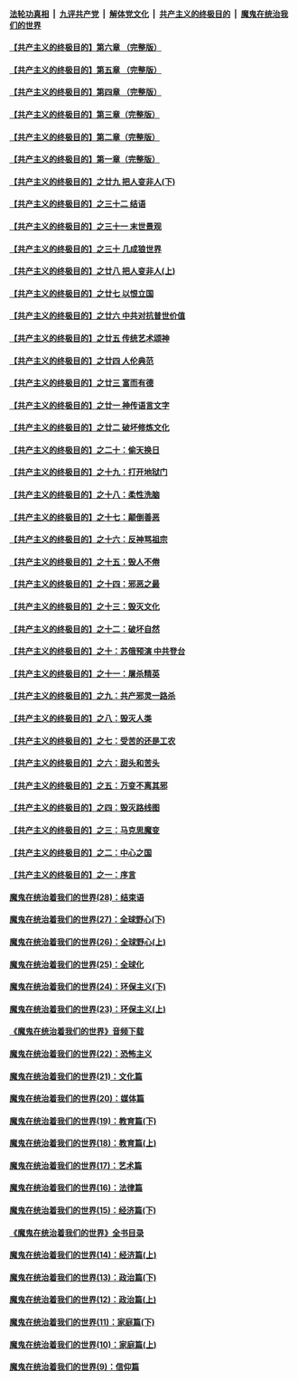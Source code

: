 

####  [法轮功真相](../../../../basic/blob/master/README.md?t=07031402) &nbsp;|&nbsp; [九评共产党](../../../../9ping.md/blob/master/README.md?t=07031402) &nbsp;|&nbsp; [解体党文化](../../../../jtdwh.md/blob/master/README.md?t=07031402)  &nbsp;|&nbsp; [共产主义的终极目的](../../../../gczydzjmd.md/blob/master/README.md?t=07031402) &nbsp;|&nbsp; [魔鬼在统治我们的世界](../../../../mgztzwmdsj.md/blob/master/README.md?t=07031402) 

#### [【共产主义的终极目的】第六章 （完整版）](../pages/nsc422/n11428913.md?t=07031402) 

#### [【共产主义的终极目的】第五章 （完整版）](../pages/nsc422/n11428912.md?t=07031402) 

#### [【共产主义的终极目的】第四章 （完整版）](../pages/nsc422/n11428907.md?t=07031402) 

#### [【共产主义的终极目的】第三章（完整版）](../pages/nsc422/n11428848.md?t=07031402) 

#### [【共产主义的终极目的】第二章（完整版）](../pages/nsc422/n11428831.md?t=07031402) 

#### [【共产主义的终极目的】第一章（完整版）](../pages/nsc422/n11417651.md?t=07031402) 

#### [【共产主义的终极目的】之廿九 把人变非人(下)](../pages/nsc422/n11344140.md?t=07031402) 

#### [【共产主义的终极目的】之三十二 结语](../pages/nsc422/n11360535.md?t=07031402) 

#### [【共产主义的终极目的】之三十一 末世景观](../pages/nsc422/n11351129.md?t=07031402) 

#### [【共产主义的终极目的】之三十 几成狼世界](../pages/nsc422/n11348280.md?t=07031402) 

#### [【共产主义的终极目的】之廿八 把人变非人(上)](../pages/nsc422/n11340492.md?t=07031402) 

#### [【共产主义的终极目的】之廿七 以恨立国](../pages/nsc422/n11336944.md?t=07031402) 

#### [【共产主义的终极目的】之廿六 中共对抗普世价值](../pages/nsc422/n11324785.md?t=07031402) 

#### [【共产主义的终极目的】之廿五 传统艺术颂神](../pages/nsc422/n11296396.md?t=07031402) 

#### [【共产主义的终极目的】之廿四 人伦典范](../pages/nsc422/n11296397.md?t=07031402) 

#### [【共产主义的终极目的】之廿三 富而有德](../pages/nsc422/n11283598.md?t=07031402) 

#### [【共产主义的终极目的】之廿一 神传语言文字](../pages/nsc422/n11263265.md?t=07031402) 

#### [【共产主义的终极目的】之廿二 破坏修炼文化](../pages/nsc422/n11245728.md?t=07031402) 

#### [【共产主义的终极目的】之二十：偷天换日](../pages/nsc422/n11238846.md?t=07031402) 

#### [【共产主义的终极目的】之十九：打开地狱门](../pages/nsc422/n11206376.md?t=07031402) 

#### [【共产主义的终极目的】之十八：柔性洗脑](../pages/nsc422/n11199994.md?t=07031402) 

#### [【共产主义的终极目的】之十七：颠倒善恶](../pages/nsc422/n11179782.md?t=07031402) 

#### [【共产主义的终极目的】之十六：反神骂祖宗](../pages/nsc422/n11166798.md?t=07031402) 

#### [【共产主义的终极目的】之十五：毁人不倦](../pages/nsc422/n11166792.md?t=07031402) 

#### [【共产主义的终极目的】之十四：邪恶之最](../pages/nsc422/n11150249.md?t=07031402) 

#### [【共产主义的终极目的】之十三：毁灭文化](../pages/nsc422/n11135227.md?t=07031402) 

#### [【共产主义的终极目的】之十二：破坏自然](../pages/nsc422/n11135214.md?t=07031402) 

#### [【共产主义的终极目的】之十：苏俄预演 中共登台](../pages/nsc422/n11118424.md?t=07031402) 

#### [【共产主义的终极目的】之十一：屠杀精英](../pages/nsc422/n11118442.md?t=07031402) 

#### [【共产主义的终极目的】之九：共产邪灵一路杀](../pages/nsc422/n11114139.md?t=07031402) 

#### [【共产主义的终极目的】之八：毁灭人类](../pages/nsc422/n11108503.md?t=07031402) 

#### [【共产主义的终极目的】之七：受苦的还是工农](../pages/nsc422/n11101809.md?t=07031402) 

#### [【共产主义的终极目的】之六：甜头和苦头](../pages/nsc422/n11096971.md?t=07031402) 

#### [【共产主义的终极目的】之五：万变不离其邪](../pages/nsc422/n11091285.md?t=07031402) 

#### [【共产主义的终极目的】之四：毁灭路线图](../pages/nsc422/n11086284.md?t=07031402) 

#### [【共产主义的终极目的】之三：马克思魔变](../pages/nsc422/n11061941.md?t=07031402) 

#### [【共产主义的终极目的】之二：中心之国](../pages/nsc422/n11047728.md?t=07031402) 

#### [【共产主义的终极目的】之一：序言](../pages/nsc422/n11086077.md?t=07031402) 

#### [魔鬼在统治着我们的世界(28)：结束语](../pages/nsc422/n10936246.md?t=07031402) 

#### [魔鬼在统治着我们的世界(27)：全球野心(下)](../pages/nsc422/n10928319.md?t=07031402) 

#### [魔鬼在统治着我们的世界(26)：全球野心(上)](../pages/nsc422/n10900318.md?t=07031402) 

#### [魔鬼在统治着我们的世界(25)：全球化](../pages/nsc422/n10788205.md?t=07031402) 

#### [魔鬼在统治着我们的世界(24)：环保主义(下)](../pages/nsc422/n10695307.md?t=07031402) 

#### [魔鬼在统治着我们的世界(23)：环保主义(上)](../pages/nsc422/n10688613.md?t=07031402) 

#### [《魔鬼在统治着我们的世界》音频下载](../pages/nsc422/n10635553.md?t=07031402) 

#### [魔鬼在统治着我们的世界(22)：恐怖主义](../pages/nsc422/n10614727.md?t=07031402) 

#### [魔鬼在统治着我们的世界(21)：文化篇](../pages/nsc422/n10597706.md?t=07031402) 

#### [魔鬼在统治着我们的世界(20)：媒体篇](../pages/nsc422/n10586579.md?t=07031402) 

#### [魔鬼在统治着我们的世界(19)：教育篇(下)](../pages/nsc422/n10564808.md?t=07031402) 

#### [魔鬼在统治着我们的世界(18)：教育篇(上)](../pages/nsc422/n10526970.md?t=07031402) 

#### [魔鬼在统治着我们的世界(17)：艺术篇](../pages/nsc422/n10499093.md?t=07031402) 

#### [魔鬼在统治着我们的世界(16)：法律篇](../pages/nsc422/n10485969.md?t=07031402) 

#### [魔鬼在统治着我们的世界(15)：经济篇(下)](../pages/nsc422/n10469975.md?t=07031402) 

#### [《魔鬼在统治着我们的世界》全书目录](../pages/nsc422/n10464261.md?t=07031402) 

#### [魔鬼在统治着我们的世界(14)：经济篇(上)](../pages/nsc422/n10457370.md?t=07031402) 

#### [魔鬼在统治着我们的世界(13)：政治篇(下)](../pages/nsc422/n10448270.md?t=07031402) 

#### [魔鬼在统治着我们的世界(12)：政治篇(上)](../pages/nsc422/n10444576.md?t=07031402) 

#### [魔鬼在统治着我们的世界(11)：家庭篇(下)](../pages/nsc422/n10440961.md?t=07031402) 

#### [魔鬼在统治着我们的世界(10)：家庭篇(上)](../pages/nsc422/n10435448.md?t=07031402) 

#### [魔鬼在统治着我们的世界(9)：信仰篇](../pages/nsc422/n10432159.md?t=07031402) 

